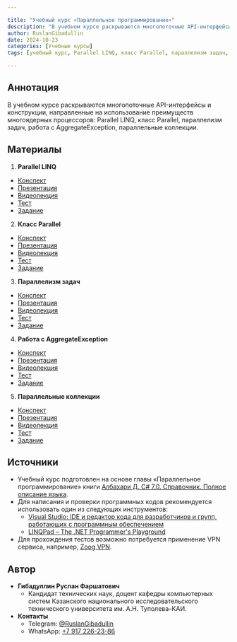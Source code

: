 ```yaml
---

title: "Учебный курс «Параллельное программирование»"
description: "В учебном курсе раскрываются многопоточные API-интерфейсы и конструкции, направленные на использование преимуществ многоядерных процессоров: Parallel LINQ, класс Parallel, параллелизм задач, работа с AggregateException, параллельные коллекции."
author: RuslanGibadullin
date: 2024-10-23
categories: [Учебные курсы]
tags: [учебный курс, Parallel LINQ, класс Parallel, параллелизм задач, работа с AggregateException, параллельные коллекции]

---
```


## Аннотация

В учебном курсе раскрываются многопоточные API-интерфейсы и конструкции, направленные на использование преимуществ многоядерных процессоров: Parallel LINQ, класс Parallel, параллелизм задач, работа с AggregateException, параллельные коллекции.

## Материалы

1. **Parallel LINQ**
  - [Конспект](https://docs.google.com/document/d/1ml3sl3OuUKsrFjB1dccf6L0Yj4Xvp8EdICzV-r8WSY4/)
  - [Презентация](https://docs.google.com/presentation/d/17ck5HP8plNOskZErLhYqEUMb1I09cIulUXPO-GEVG5o/)
  - [Видеолекция](https://youtu.be/68vVLvOEOQk)
  - [Тест](https://www.classmarker.com/online-test/start/test-intro/?quiz=kg66384e87528fc7)
  - [Задание](https://csharpcooking.github.io/practice/Parallel-Programming-Parallel-LINQ.pdf)
2. **Класс Parallel**
  - [Конспект](https://docs.google.com/document/d/1-N5YSDCPnd2m6e3oZIxZeIlTE055tRp74mElEu1a09I/)
  - [Презентация](https://docs.google.com/presentation/d/1PrLVw8yPrQln7bGVA-1rggYV2GOsT0xspGu7U-rGvgQ/)
  - [Видеолекция](https://youtu.be/3Zbc7Ykj_OU)
  - [Тест](https://www.classmarker.com/online-test/start/test-intro/?quiz=k67638746d849e77)
  - [Задание](https://csharpcooking.github.io/practice/Parallel-Programming-Class-Parallel.pdf)
3. **Параллелизм задач**
  - [Конспект](https://docs.google.com/document/d/1OpuY5eMTAHo8ijH6vsf_TzyQcu63TjCFQz5IDB-Kegg/)
  - [Презентация](https://docs.google.com/presentation/d/1IjvaNTtpNb3GXGAYo6j_r7yQrHA152V4B8c30TAyzcE/)
  - [Видеолекция](https://youtu.be/98Hyw6Xjn6o)
  - [Тест](https://www.classmarker.com/online-test/start/test-intro/?quiz=eny6388f0205dd09)
  - [Задание](https://csharpcooking.github.io/practice/Parallel-Programming-Task-Parallelism.pdf)
4. **Работа с AggregateException**
  - [Конспект](https://docs.google.com/document/d/1teq2EWz-0sifjbp7W1PvE5xUZTzQANvz/)
  - [Презентация](https://docs.google.com/presentation/d/1JLtQefzgP0uiarGSI58CHUKR_iGHb-08uem5Lv6rzfo/)
  - [Видеолекция](https://youtu.be/5U6fk6XC6AU)
  - [Тест](https://www.classmarker.com/online-test/start/?quiz=hcy65ac2749d1445)
  - [Задание](https://csharpcooking.github.io/practice/Parallel-Programming-Working-with-AggregateException.pdf)
5. **Параллельные коллекции**
  - [Конспект](https://docs.google.com/document/d/1cnThA4kU_GkdYrmOVY0vpUhZ2bxSxHkPApbRBCLmJF0/)
  - [Презентация](https://docs.google.com/presentation/d/1f1ihTc_LCigsvPHbp0Ncg7nUgC7su3hKayvtKrv1Szc/)
  - [Видеолекция](https://youtu.be/VpgkBGA-98s)
  - [Тест](https://www.classmarker.com/online-test/start/test-intro/?quiz=3cq638a131bf365c)
  - [Задание](https://csharpcooking.github.io/practice/Parallel-Programming-Concurrent-Collections.pdf)

## Источники

- Учебный курс подготовлен на основе главы «Параллельное программирование» книги [Албахари Д. C# 7.0. Справочник. Полное описание языка](https://csharpcooking.github.io/theory/AlbahariCSharp7.zip).
- Для написания и проверки программных кодов рекомендуется использовать один из следующих инструментов:
  - [Visual Studio: IDE и редактор кода для разработчиков и групп, работающих с программным обеспечением](https://visualstudio.microsoft.com/)
  - [LINQPad – The .NET Programmer's Playground](https://www.linqpad.net/)
- Для прохождения тестов возможно потребуется применение VPN сервиса, например, [Zoog VPN](https://zoogvpn.com/ru-ru/?a_aid=65957b40c9435).

## Автор

- **Гибадуллин Руслан Фаршатович**
  - Кандидат технических наук, доцент кафедры компьютерных систем Казанского национального исследовательского технического университета им. А.Н. Туполева–КАИ.
- **Контакты**
  - Telegram: [@RuslanGibadullin](https://t.me/RuslanGibadullin)
  - WhatsApp: [+7 917 226-23-86](https://wa.me/message/3Y4EESWILAWWM1)
